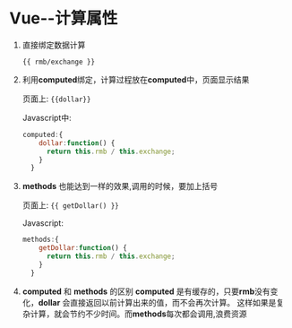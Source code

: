 # Vue--计算属性

1. 直接绑定数据计算

    `{{ rmb/exchange }}`
   
2. 利用**computed**绑定，计算过程放在**computed**中，页面显示结果

   页面上: `{{dollar}}`

    Javascript中:

    ```javascript
    computed:{
        dollar:function() {
          return this.rmb / this.exchange;
        }
      }
    ```

3. **methods** 也能达到一样的效果,调用的时候，要加上括号

    页面上: `{{ getDollar() }}`

    Javascript: 

    ```javascript
    methods:{
        getDollar:function() {
          return this.rmb / this.exchange;
        }
      }
    ```
4. **computed** 和 **methods** 的区别
    **computed** 是有缓存的，只要**rmb**没有变化，**dollar** 会直接返回以前计算出来的值，而不会再次计算。 这样如果是复杂计算，就会节约不少时间。而**methods**每次都会调用,浪费资源

